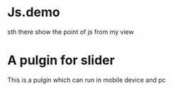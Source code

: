 # Js.demo
sth there show the point of js from my view
<h1> A pulgin for slider </h1>
<p> This is a pulgin which can run in mobile device and pc</p>
